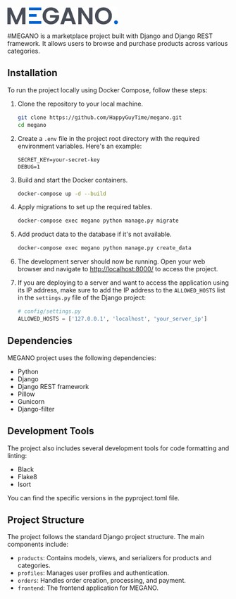 ![image](./frontend/static/frontend/assets/img/logo.png)

#MEGANO is a marketplace project built with Django and Django REST framework.
It allows users to browse and purchase products across various categories.

## Installation

To run the project locally using Docker Compose, follow these steps:

1. Clone the repository to your local machine.

    ```bash
    git clone https://github.com/HappyGuyTime/megano.git
    cd megano
    ```

2. Create a `.env` file in the project root directory with the required environment variables. Here's an example:

    ```plaintext
    SECRET_KEY=your-secret-key
    DEBUG=1
    ```

3. Build and start the Docker containers.

    ```bash
    docker-compose up -d --build
    ```

4. Apply migrations to set up the required tables.

    ```bash
    docker-compose exec megano python manage.py migrate
    ```

5. Add product data to the database if it's not available.

    ```bash
    docker-compose exec megano python manage.py create_data
    ```

6. The development server should now be running. Open your web browser and navigate to [http://localhost:8000/](http://localhost:8000/) to access the project.

 7. If you are deploying to a server and want to access the application using its IP address, make sure to add the IP address to the `ALLOWED_HOSTS` list in the `settings.py` file of the Django project:

    ```python
    # config/settings.py
    ALLOWED_HOSTS = ['127.0.0.1', 'localhost', 'your_server_ip']
    ```

## Dependencies

MEGANO project uses the following dependencies:

- Python
- Django
- Django REST framework
- Pillow
- Gunicorn
- Django-filter

## Development Tools

The project also includes several development tools for code formatting and linting:

- Black
- Flake8
- Isort

You can find the specific versions in the pyproject.toml file.

## Project Structure

The project follows the standard Django project structure. The main components include:

- `products`: Contains models, views, and serializers for products and categories.
- `profiles`: Manages user profiles and authentication.
- `orders`: Handles order creation, processing, and payment.
- `frontend`: The frontend application for MEGANO.
